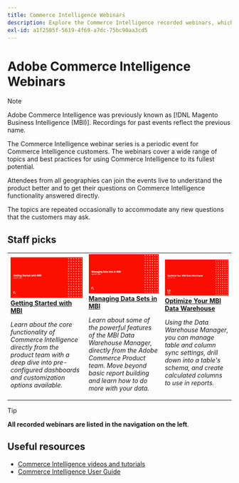 ```yaml
---
title: Commerce Intelligence Webinars
description: Explore the Commerce Intelligence recorded webinars, which cover a wide range of topics and best practices for using Commerce Intelligence to its fullest potential.
exl-id: a1f2585f-5619-4f69-a7dc-75bc90aa3cd5
---
```

# Adobe Commerce Intelligence Webinars

>[!NOTE]
>
>Adobe Commerce Intelligence was previously known as [!DNL Magento Business Intelligence (MBI)]. Recordings for past events reflect the previous name.

The Commerce Intelligence webinar series is a periodic event for Commerce Intelligence customers. The webinars cover a wide range of topics and best practices for using Commerce Intelligence to its fullest potential. 

Attendees from all geographies can join the events live to understand the product better and to get their questions on Commerce Intelligence functionality answered directly. 

The topics are repeated occasionally to accommodate any new questions that the customers may ask.

## Staff picks

<table>
<tr>
  <td>
    <a href="https://experienceleague.adobe.com/docs/events/commerce-intelligence-webinar-recordings/2023/getting-started.html">
      <img alt="Getting Started with MBI" src="./assets/getting-started-mbi.png" />
    </a>
     <div>
      <a href="https://experienceleague.adobe.com/docs/events/commerce-intelligence-webinar-recordings/2023/getting-started.html">
        <strong>Getting Started with MBI</strong>
      </a>
    </div>
    <p>
    <em>Learn about the core functionality of Commerce Intelligence directly from the product team with a deep dive into pre-configured dashboards and customization options available.</em>
    <p>
  </td>
  <td>
    <a href="https://experienceleague.adobe.com/docs/events/mbi-webinars-recordings/2023/manage-data-sets.html">
      <img alt="Managing Data Sets in MBI" src="./assets/managing-data-sets-mbi.png" />
    </a>
     <div>
      <a href="https://experienceleague.adobe.com/docs/events/mbi-webinars-recordings/2023/manage-data-sets.html">
        <strong>Managing Data Sets in MBI</strong>
      </a>
    </div>
    <p>
    <em>Learn about some of the powerful features of the MBI Data Warehouse Manager, directly from the Adobe Commerce Product team. Move beyond basic report building and learn how to do more with your data.</em>
    <p>
  </td>
   <td>
    <a href="https://experienceleague.adobe.com/docs/events/mbi-webinars-recordings/2021/optimize-data-warehouse.html">
      <img alt="Optimize Your MBI Data Warehouse" src="./assets/optimize-data-warehouse.png" />
    </a>
     <div>
      <a href="https://experienceleague.adobe.com/docs/events/mbi-webinars-recordings/2021/optimize-data-warehouse.html">
        <strong>Optimize Your MBI Data Warehouse</strong>
      </a>
    </div>
    <p>
    <em>Using the Data Warehouse Manager, you can manage table and column sync settings, drill down into a table's schema, and create calculated columns to use in reports.</em>
    <p>
  </td>
</tr>
</table>

>[!TIP]
>
>**All recorded webinars are listed in the navigation on the left**.

## Useful resources

- [Commerce Intelligence videos and tutorials](https://experienceleague.adobe.com/docs/commerce-learn/tutorials/mbi/filter-sets.html)
- [Commerce Intelligence User Guide](https://experienceleague.adobe.com/docs/commerce-business-intelligence/mbi/guide-overview.html)
